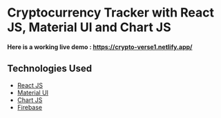 # Cryptocurrency Tracker with React JS, Material UI and Chart JS

#### Here is a working live demo :  https://crypto-verse1.netlify.app/

## Technologies Used 

- [React JS](https://reactjs.org/)
- [Material UI](https://v4.mui.com/)
- [Chart JS](https://reactchartjs.github.io/react-chartjs-2/#/)
- [Firebase](https://firebase.google.com/)

